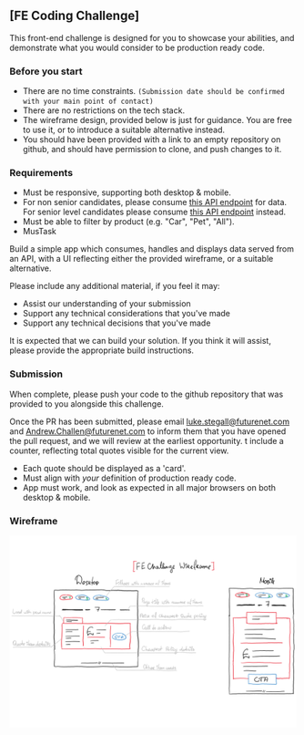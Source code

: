 ## [FE Coding Challenge]

This front-end challenge is designed for you to showcase your abilities, and demonstrate what you would consider to be production ready code.  

### Before you start

- There are no time constraints. `(Submission date should be confirmed with your main point of contact)`   
- There are no restrictions on the tech stack.  
- The wireframe design, provided below is just for guidance. You are free to use it, or to introduce a suitable alternative instead.
- You should have been provided with a link to an empty repository on github, and should have permission to clone, and push changes to it. 

### Requirements

- Must be responsive, supporting both desktop & mobile.  
- For non senior candidates, please consume [this API endpoint](https://gc-frontendchallenge-2019.azurewebsites.net/api/easymode) for data.  For senior level candidates please consume [this API endpoint](https://gc-frontendchallenge-2019.azurewebsites.net/api/hardmode) instead.
- Must be able to filter by product (e.g. "Car", "Pet", "All").  
- MusTask

Build a simple app which consumes, handles and displays data served from an API, with a UI reflecting either the provided wireframe, or a suitable alternative.  

Please include any additional material, if you feel it may:
- Assist our understanding of your submission
- Support any technical considerations that you've made
- Support any technical decisions that you've made

It is expected that we can build your solution. If you think it will assist, please provide the appropriate build instructions.  

### Submission

When complete, please push your code to the github repository that was provided to you alongside this challenge.  

Once the PR has been submitted, please email luke.stegall@futurenet.com and Andrew.Challen@futurenet.com to inform them that you have opened the pull request, and we will review at the earliest opportunity.
t include a counter, reflecting total quotes visible for the current view.  
- Each quote should be displayed as a 'card'.  
- Must align with _your_ definition of production ready code.  
- App must work, and look as expected in all major browsers on both desktop & mobile.  

### 
### Wireframe

![Temporal wireframe](assets/wireframe.png)
